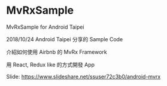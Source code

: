 # MvRxSample
MvRxSample for Android Taipei

2018/10/24 Android Taipei 分享的 Sample Code  

介紹如何使用 Airbnb 的 MvRx Framework 

用 React, Redux like 的方式開發 App

Slide:
https://www.slideshare.net/ssuser72c3b0/android-mvrx
